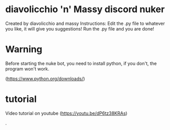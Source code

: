 # diavolicchio 'n' Massy discord nuker
Created by diavolicchio and massy
Instructions:
Edit the .py file to whatever you like, it will give you suggestions!
Run the .py file and you are done!

# Warning

Before starting the nuke bot, 
you need to install python, if you don't, 
the program won't work.

(https://www.python.org/downloads/)


# tutorial

Video tutorial on youtube (https://youtu.be/dP6tz38KRAs) 


 
. 
